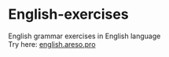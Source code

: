 # English-exercises
English grammar exercises in English language  
Try here: [english.areso.pro](https://english.areso.pro/)
